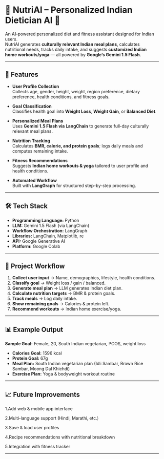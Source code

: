 # 🤖 NutriAI – Personalized Indian Dietician AI 🥗

An AI-powered personalized diet and fitness assistant designed for Indian users.  
NutriAI generates **culturally relevant Indian meal plans**, calculates nutritional needs, tracks daily intake, and suggests **customized Indian home workouts/yoga** — all powered by **Google’s Gemini 1.5 Flash**.

---

## 📌 Features

- **User Profile Collection**  
  Collects age, gender, height, weight, region preference, dietary preference, health conditions, and fitness goals.

- **Goal Classification**  
  Classifies health goal into **Weight Loss**, **Weight Gain**, or **Balanced Diet**.

- **Personalized Meal Plans**  
  Uses **Gemini 1.5 Flash via LangChain** to generate full-day culturally relevant meal plans.

- **Nutrition Tracking**  
  Calculates **BMR, calorie, and protein goals**; logs daily meals and computes remaining intake.

- **Fitness Recommendations**  
  Suggests **Indian home workouts & yoga** tailored to user profile and health conditions.

- **Automated Workflow**  
  Built with **LangGraph** for structured step-by-step processing.

---

## 🛠️ Tech Stack

- **Programming Language:** Python  
- **LLM:** Gemini 1.5 Flash (via LangChain)  
- **Workflow Orchestration:** LangGraph  
- **Libraries:** LangChain, Matplotlib, re  
- **API:** Google Generative AI  
- **Platform:** Google Colab  

---

## 📂 Project Workflow

1. **Collect user input** → Name, demographics, lifestyle, health conditions.
2. **Classify goal** → Weight loss / gain / balanced.
3. **Generate meal plan** → LLM generates Indian diet plan.
4. **Calculate nutrition targets** → BMR & protein goals.
5. **Track meals** → Log daily intake.
6. **Show remaining goals** → Calories & protein left.
7. **Recommend workouts** → Indian home exercise/yoga.

---

## 📊 Example Output

**Sample Goal:** Female, 20, South Indian vegetarian, PCOS, weight loss  
- **Calories Goal:** 1596 kcal  
- **Protein Goal:** 67g  
- **Meal Plan:** South Indian vegetarian plan (Idli Sambar, Brown Rice Sambar, Moong Dal Khichdi)  
- **Exercise Plan:** Yoga & bodyweight workout routine

---
## 📈 Future Improvements
1.Add web & mobile app interface

2.Multi-language support (Hindi, Marathi, etc.)

3.Save & load user profiles

4.Recipe recommendations with nutritional breakdown

5.Integration with fitness tracker

---
